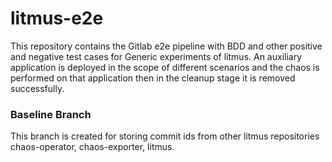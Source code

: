 # litmus-e2e
This repository contains the Gitlab e2e pipeline with BDD and other positive and negative test cases for Generic experiments of litmus. An auxiliary application is deployed in the scope of different scenarios and the chaos is performed on that application then in the cleanup stage it is removed successfully.

### Baseline Branch
This branch is created for storing commit ids from other litmus repositories chaos-operator, chaos-exporter, litmus.